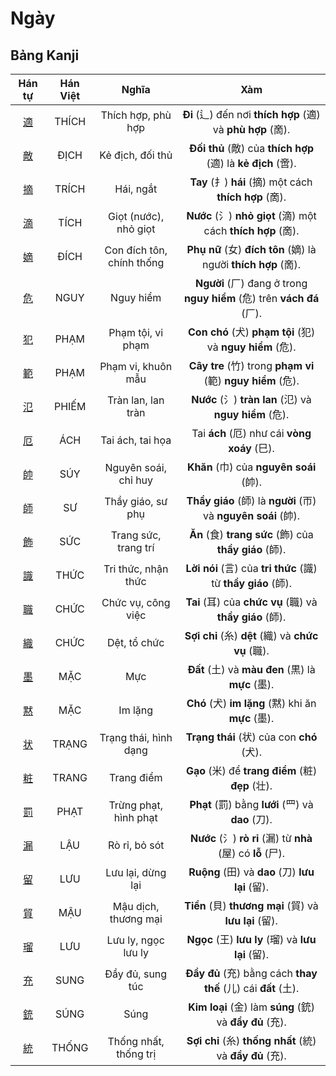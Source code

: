 <link href="styles.css" rel="stylesheet">

# Ngày

## Bảng Kanji

| Hán tự | Hán Việt | Nghĩa | Xàm |
| :---: | :---: | :---: | :---: |
| [<span class="stroke-order">適</span>](https://mazii.net/vi-VN/search/kanji/javi/%E9%81%A9) | THÍCH | Thích hợp, phù hợp | **Đi** (辶) đến nơi **thích hợp** (適) và **phù hợp** (啇). |
| [<span class="stroke-order">敵</span>](https://mazii.net/vi-VN/search/kanji/javi/%E6%95%B5) | ĐỊCH | Kẻ địch, đối thủ | **Đối thủ** (敵) của **thích hợp** (適) là **kẻ địch** (啻). |
| [<span class="stroke-order">摘</span>](https://mazii.net/vi-VN/search/kanji/javi/%E6%91%98) | TRÍCH | Hái, ngắt | **Tay** (扌) **hái** (摘) một cách **thích hợp** (啇). |
| [<span class="stroke-order">滴</span>](https://mazii.net/vi-VN/search/kanji/javi/%E6%BB%B4) | TÍCH | Giọt (nước), nhỏ giọt | **Nước** (氵) **nhỏ giọt** (滴) một cách **thích hợp** (啇). |
| [<span class="stroke-order">嫡</span>](https://mazii.net/vi-VN/search/kanji/javi/%E5%AB%A1) | ĐÍCH | Con đích tôn, chính thống | **Phụ nữ** (女) **đích tôn** (嫡) là người **thích hợp** (啇). |
| [<span class="stroke-order">危</span>](https://mazii.net/vi-VN/search/kanji/javi/%E5%8D%B1) | NGUY | Nguy hiểm | **Người** (厂) đang ở trong **nguy hiểm** (危) trên **vách đá** (厂). |
| [<span class="stroke-order">犯</span>](https://mazii.net/vi-VN/search/kanji/javi/%E7%8A%AF) | PHẠM | Phạm tội, vi phạm | **Con chó** (犬) **phạm tội** (犯) và **nguy hiểm** (危). |
| [<span class="stroke-order">範</span>](https://mazii.net/vi-VN/search/kanji/javi/%E7%AF%84) | PHẠM | Phạm vi, khuôn mẫu | **Cây tre** (竹) trong **phạm vi** (範) **nguy hiểm** (危). |
| [<span class="stroke-order">氾</span>](https://mazii.net/vi-VN/search/kanji/javi/%E6%B0%BE) | PHIẾM | Tràn lan, lan tràn | **Nước** (氵) **tràn lan** (氾) và **nguy hiểm** (危). |
| [<span class="stroke-order">厄</span>](https://mazii.net/vi-VN/search/kanji/javi/%E5%8E%84) | ÁCH | Tai ách, tai họa | Tai **ách** (厄) như cái **vòng xoáy** (巳). |
| [<span class="stroke-order">帥</span>](https://mazii.net/vi-VN/search/kanji/javi/%E5%B8%A5) | SÚY | Nguyên soái, chỉ huy | **Khăn** (巾) của **nguyên soái** (帥). |
| [<span class="stroke-order">師</span>](https://mazii.net/vi-VN/search/kanji/javi/%E5%B8%AB) | SƯ | Thầy giáo, sư phụ | **Thầy giáo** (師) là **người** (帀) và **nguyên soái** (帥). |
| [<span class="stroke-order">飾</span>](https://mazii.net/vi-VN/search/kanji/javi/%E9%A3%BE) | SỨC | Trang sức, trang trí | **Ăn** (食) **trang sức** (飾) của **thầy giáo** (師). |
| [<span class="stroke-order">識</span>](https://mazii.net/vi-VN/search/kanji/javi/%E8%AD%98) | THỨC | Tri thức, nhận thức | **Lời nói** (言) của **tri thức** (識) từ **thầy giáo** (師). |
| [<span class="stroke-order">職</span>](https://mazii.net/vi-VN/search/kanji/javi/%E8%81%B7) | CHỨC | Chức vụ, công việc | **Tai** (耳) của **chức vụ** (職) và **thầy giáo** (師). |
| [<span class="stroke-order">織</span>](https://mazii.net/vi-VN/search/kanji/javi/%E7%B9%94) | CHỨC | Dệt, tổ chức | **Sợi chỉ** (糸) **dệt** (織) và **chức vụ** (職). |
| [<span class="stroke-order">墨</span>](https://mazii.net/vi-VN/search/kanji/javi/%E5%A2%A8) | MẶC | Mực | **Đất** (土) và **màu đen** (黒) là **mực** (墨). |
| [<span class="stroke-order">黙</span>](https://mazii.net/vi-VN/search/kanji/javi/%E9%BB%99) | MẶC | Im lặng | **Chó** (犬) **im lặng** (黙) khi ăn **mực** (墨). |
| [<span class="stroke-order">状</span>](https://mazii.net/vi-VN/search/kanji/javi/%E7%8A%B6) | TRẠNG | Trạng thái, hình dạng | **Trạng thái** (状) của con **chó** (犬). |
| [<span class="stroke-order">粧</span>](https://mazii.net/vi-VN/search/kanji/javi/%E7%B2%A7) | TRANG | Trang điểm | **Gạo** (米) để **trang điểm** (粧) **đẹp** (壮). |
| [<span class="stroke-order">罰</span>](https://mazii.net/vi-VN/search/kanji/javi/%E7%BD%B0) | PHẠT | Trừng phạt, hình phạt | **Phạt** (罰) bằng **lưới** (罒) và **dao** (刀). |
| [<span class="stroke-order">漏</span>](https://mazii.net/vi-VN/search/kanji/javi/%E6%BC%8F) | LẬU | Rò rỉ, bỏ sót | **Nước** (氵) **rò rỉ** (漏) từ **nhà** (屋) có **lỗ** (尸). |
| [<span class="stroke-order">留</span>](https://mazii.net/vi-VN/search/kanji/javi/%E7%95%99) | LƯU | Lưu lại, dừng lại | **Ruộng** (田) và **dao** (刀) **lưu lại** (留). |
| [<span class="stroke-order">貿</span>](https://mazii.net/vi-VN/search/kanji/javi/%E8%B2%BF) | MẬU | Mậu dịch, thương mại | **Tiền** (貝) **thương mại** (貿) và **lưu lại** (留). |
| [<span class="stroke-order">瑠</span>](https://mazii.net/vi-VN/search/kanji/javi/%E7%91%A0) | LƯU | Lưu ly, ngọc lưu ly | **Ngọc** (王) **lưu ly** (瑠) và **lưu lại** (留). |
| [<span class="stroke-order">充</span>](https://mazii.net/vi-VN/search/kanji/javi/%E5%85%85) | SUNG | Đầy đủ, sung túc | **Đầy đủ** (充) bằng cách **thay thế** (儿) cái **đất** (土). |
| [<span class="stroke-order">銃</span>](https://mazii.net/vi-VN/search/kanji/javi/%E9%8A%83) | SÚNG | Súng | **Kim loại** (金) làm **súng** (銃) và **đầy đủ** (充). |
| [<span class="stroke-order">統</span>](https://mazii.net/vi-VN/search/kanji/javi/%E7%B5%B1) | THỐNG | Thống nhất, thống trị | **Sợi chỉ** (糸) **thống nhất** (統) và **đầy đủ** (充). |

